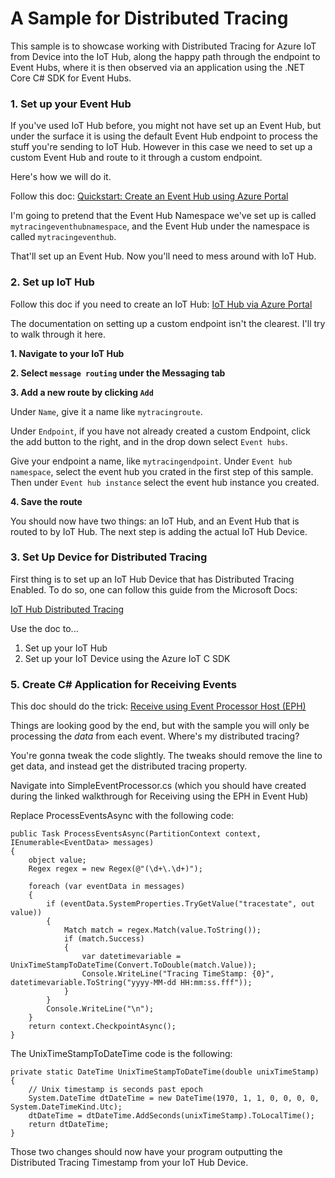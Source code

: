 # A Sample for Distributed Tracing

This sample is to showcase working with Distributed Tracing for Azure IoT from Device into the IoT Hub, along the happy path through the endpoint to Event Hubs, where it is then observed via an application using the .NET Core C# SDK for Event Hubs.

### 1. Set up your Event Hub

If you've used IoT Hub before, you might not have set up an Event Hub, but under the surface it is using the default Event Hub endpoint to process the stuff you're sending to IoT Hub. However in this case we need to set up a custom Event Hub and route to it through a custom endpoint. 

Here's how we will do it.

Follow this doc: [Quickstart: Create an Event Hub using Azure Portal](https://docs.microsoft.com/en-us/azure/event-hubs/event-hubs-create)

I'm going to pretend that the Event Hub Namespace we've set up is called `mytracingeventhubnamespace`, and the Event Hub under the namespace is called `mytracingeventhub`.

That'll set up an Event Hub. Now you'll need to mess around with IoT Hub.

### 2. Set up IoT Hub

Follow this doc if you need to create an IoT Hub: [IoT Hub via Azure Portal](https://docs.microsoft.com/en-us/azure/iot-hub/iot-hub-create-through-portal)

The documentation on setting up a custom endpoint isn't the clearest. I'll try to walk through it here. 

**1. Navigate to your IoT Hub** 

**2. Select `message routing` under the Messaging tab**

**3. Add a new route by clicking `Add`**

Under `Name`, give it a name like `mytracingroute`. 

Under `Endpoint`, if you have not already created a custom Endpoint, click the add button to the right, and in the drop down select `Event hubs`. 

Give your endpoint a name, like `mytracingendpoint`. Under `Event hub namespace`, select the event hub you crated in the first step of this sample. Then under `Event hub instance` select the event hub instance you created.

**4. Save the route**

You should now have two things: an IoT Hub, and an Event Hub that is routed to by IoT Hub. The next step is adding the actual IoT Hub Device.

### 3. Set Up Device for Distributed Tracing 

First thing is to set up an IoT Hub Device that has Distributed Tracing Enabled. To do so, one can follow this guide from the Microsoft Docs:

[IoT Hub Distributed Tracing](https://docs.microsoft.com/en-us/azure/iot-hub/iot-hub-distributed-tracing)

Use the doc to...

1. Set up your IoT Hub
2. Set up your IoT Device using the Azure IoT C SDK

### 5. Create C# Application for Receiving Events

This doc should do the trick: [Receive using Event Processor Host (EPH)](https://docs.microsoft.com/en-us/azure/event-hubs/event-hubs-dotnet-standard-getstarted-receive-eph)

Things are looking good by the end, but with the sample you will only be processing the _data_ from each event. Where's my distributed tracing?

You're gonna tweak the code slightly. The tweaks should remove the line to get data, and instead get the distributed tracing property. 

Navigate into SimpleEventProcessor.cs (which you should have created during the linked walkthrough for Receiving using the EPH in Event Hub)

Replace ProcessEventsAsync with the following code:

```
public Task ProcessEventsAsync(PartitionContext context, IEnumerable<EventData> messages)
{
    object value;
    Regex regex = new Regex(@"(\d+\.\d+)");

    foreach (var eventData in messages)
    {
        if (eventData.SystemProperties.TryGetValue("tracestate", out value)) 
        {
            Match match = regex.Match(value.ToString());
            if (match.Success)
            {
                var datetimevariable = UnixTimeStampToDateTime(Convert.ToDouble(match.Value));
                Console.WriteLine("Tracing TimeStamp: {0}", datetimevariable.ToString("yyyy-MM-dd HH:mm:ss.fff"));
            }
        }
        Console.WriteLine("\n");
    }
    return context.CheckpointAsync();
}
```

The UnixTimeStampToDateTime code is the following: 

```
private static DateTime UnixTimeStampToDateTime(double unixTimeStamp)
{
    // Unix timestamp is seconds past epoch
    System.DateTime dtDateTime = new DateTime(1970, 1, 1, 0, 0, 0, 0, System.DateTimeKind.Utc);
    dtDateTime = dtDateTime.AddSeconds(unixTimeStamp).ToLocalTime();
    return dtDateTime;
}
```

Those two changes should now have your program outputting the Distributed Tracing Timestamp from your IoT Hub Device.

